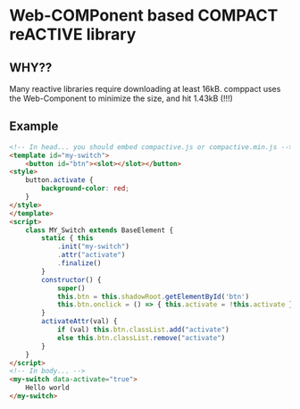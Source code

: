 # Web-**COMP**onent based **COMPACT** re**ACTIVE** library

## WHY??

Many reactive libraries require downloading at least 16kB. comppact uses the Web-Component to minimize the size, and hit 1.43kB (!!!)

## Example

```html
<!-- In head... you should embed compactive.js or compactive.min.js -->
<template id="my-switch">
    <button id="btn"><slot></slot></button>
<style>
    button.activate {
        background-color: red;
    }
</style>
</template>
<script>
    class MY_Switch extends BaseElement {
        static { this
            .init("my-switch")
            .attr("activate")
            .finalize()
        }
        constructor() {
            super()
            this.btn = this.shadowRoot.getElementById('btn')
            this.btn.onclick = () => { this.activate = !this.activate }
        }
        activateAttr(val) {
            if (val) this.btn.classList.add("activate")
            else this.btn.classList.remove("activate")
        }
    }
</script>
<!-- In body... -->
<my-switch data-activate="true">
    Hello world
</my-switch>
```

